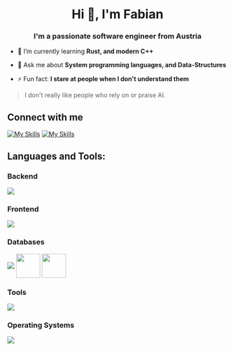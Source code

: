 <h1 align="center">Hi 👋, I'm Fabian</h1>
<h3 align="center">I'm a passionate software engineer from Austria</h3>

- 🌱 I’m currently learning **Rust, and modern C++**

- 💬 Ask me about **System programming languages, and Data-Structures**

- ⚡ Fun fact: **I stare at people when I don't understand them**

> I don't really like people who rely on or praise AI.
 
<h2>Connect with me</h2>

[![My Skills](https://skillicons.dev/icons?i=linkedin)]([https://skillicons.dev](https://www.linkedin.com/in/fabian-oppermann-9156bb1ba/))
[![My Skills](https://skillicons.dev/icons?i=stackoverflow)]([https://skillicons.dev](https://stackoverflow.com/users/19807707/fabian-oppermann))

## **Languages and Tools:**
### Backend
<img src="https://skillicons.dev/icons?i=c,cpp,cs,js,ts,java,rust,py,php,next,cmake,express" />

### Frontend
<img src="https://skillicons.dev/icons?i=js,ts,php,bootstrap,react,next,tailwind,html,css,sass,jquery" />

### Databases
<div>
 <img src="https://skillicons.dev/icons?i=mysql,sqlite" style="display: inline-block; vertical-align: middle;"/>
 <img src="https://user-images.githubusercontent.com/11348681/180082247-37096861-734b-4035-b45e-7fd40747cc0d.png" width="55px" height="55px" style="display: inline-block; vertical-align: middle;"/>
 <img src="https://mariadb.org/wp-content/uploads/2019/01/mariadb_org_rgb_v.png"  width="55px" height="55px" style="display: inline-block; vertical-align: middle;"/>
</div>

### Tools 
<img src="https://skillicons.dev/icons?i=visualstudio,vscode,vim,postman,unreal,git,github,gitlab,bash,powershell,docker" />

### Operating Systems
<img src="https://skillicons.dev/icons?i=linux,windows,apple" />
